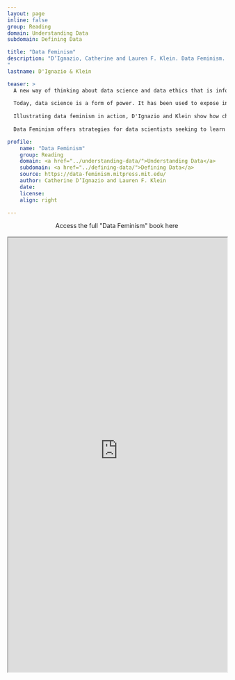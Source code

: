 ```yaml
---
layout: page
inline: false
group: Reading
domain: Understanding Data
subdomain: Defining Data

title: "Data Feminism"
description: "D’Ignazio, Catherine and Lauren F. Klein. Data Feminism. Introduction and Chapter 1. MIT Press, 2020.  (Free, open access version at: https://data-feminism.mitpress.mit.edu/.)
"
lastname: D'Ignazio & Klein

teaser: >
  A new way of thinking about data science and data ethics that is informed by the ideas of intersectional feminism.
  
  Today, data science is a form of power. It has been used to expose injustice, improve health outcomes, and topple governments. But it has also been used to discriminate, police, and surveil. This potential for good, on the one hand, and harm, on the other, makes it essential to ask: Data science by whom? Data science for whom? Data science with whose interests in mind? The narratives around big data and data science are overwhelmingly white, male, and techno-heroic. In Data Feminism, Catherine D'Ignazio and Lauren Klein present a new way of thinking about data science and data ethics—one that is informed by intersectional feminist thought.
  
  Illustrating data feminism in action, D'Ignazio and Klein show how challenges to the male/female binary can help challenge other hierarchical (and empirically wrong) classification systems. They explain how, for example, an understanding of emotion can expand our ideas about effective data visualization, and how the concept of invisible labor can expose the significant human efforts required by our automated systems. And they show why the data never, ever “speak for themselves.”
  
  Data Feminism offers strategies for data scientists seeking to learn how feminism can help them work toward justice, and for feminists who want to focus their efforts on the growing field of data science. But Data Feminism is about much more than gender. It is about power, about who has it and who doesn't, and about how those differentials of power can be challenged and changed.

profile:
    name: "Data Feminism"
    group: Reading
    domain: <a href="../understanding-data/">Understanding Data</a>
    subdomain: <a href="../defining-data/">Defining Data</a>
    source: https://data-feminism.mitpress.mit.edu/
    author: Catherine D’Ignazio and Lauren F. Klein
    date: 
    license: 
    align: right

---
```


<link rel="stylesheet" href="https://cdn.jsdelivr.net/npm/@shoelace-style/shoelace@2.5.2/cdn/themes/light.css" />
<script type="module" src="https://cdn.jsdelivr.net/npm/@shoelace-style/shoelace@2.5.2/cdn/shoelace.js" ></script>

<div>
  <center>
  <sl-button-group label="Alignment">
  <sl-button href="https://data-feminism.mitpress.mit.edu/">Access the full "Data Feminism" book here</sl-button>
  </sl-button-group>
</center>
</div>

<br>

<iframe width="100%" height="1000" src="https://data-feminism.mitpress.mit.edu/" allowfullscreen>iFrame HERE</iframe>

